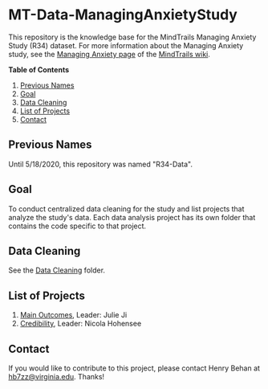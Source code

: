 # MT-Data-ManagingAnxietyStudy

This repository is the knowledge base for the MindTrails Managing Anxiety Study (R34) dataset. For more information about the Managing Anxiety study, see the [Managing Anxiety page](https://sites.google.com/a/virginia.edu/mindtrails-wiki/studies/managinganxiety) of the [MindTrails wiki](https://sites.google.com/a/virginia.edu/mindtrails-wiki/studies/managinganxiety).

**Table of Contents**
1. [Previous Names](#previous-names)
2. [Goal](#goal)
3. [Data Cleaning](#data-cleaning)
4. [List of Projects](#list-of-projects)
5. [Contact](#contact)

## Previous Names
Until 5/18/2020, this repository was named "R34-Data".

## Goal
To conduct centralized data cleaning for the study and list projects that analyze the study's data. Each data analysis project has its own folder that contains the code specific to that project.

## Data Cleaning
See the [Data Cleaning](https://github.com/TeachmanLab/R34-Data/tree/master/Data%20Cleaning) folder.
  
## List of Projects
1. [Main Outcomes](https://github.com/TeachmanLab/R34-Data/tree/master/Main%20Outcomes), Leader: Julie Ji
2. [Credibility](https://github.com/TeachmanLab/R34-Data/tree/master/Credibility), Leader: Nicola Hohensee

## Contact
If you would like to contribute to this project, please contact Henry Behan at hb7zz@virginia.edu. Thanks!
